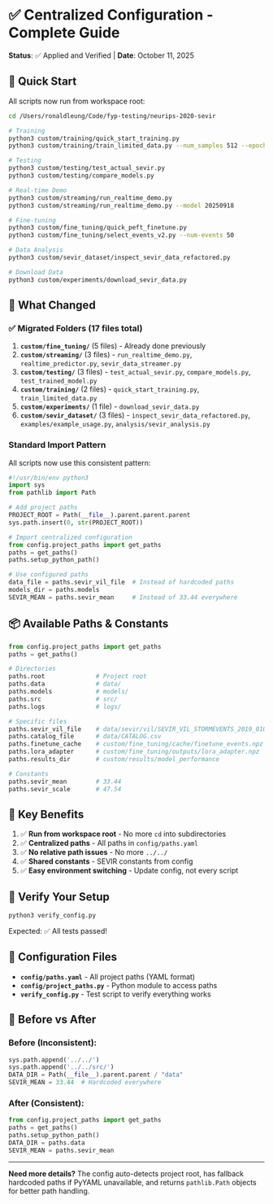 # ✅ Centralized Configuration - Complete Guide

**Status**: ✅ Applied and Verified | **Date**: October 11, 2025

## 🎯 Quick Start

All scripts now run from workspace root:

```bash
cd /Users/ronaldleung/Code/fyp-testing/neurips-2020-sevir

# Training
python3 custom/training/quick_start_training.py
python3 custom/training/train_limited_data.py --num_samples 512 --epochs 10

# Testing  
python3 custom/testing/test_actual_sevir.py
python3 custom/testing/compare_models.py

# Real-time Demo
python3 custom/streaming/run_realtime_demo.py
python3 custom/streaming/run_realtime_demo.py --model 20250918

# Fine-tuning
python3 custom/fine_tuning/quick_peft_finetune.py
python3 custom/fine_tuning/select_events_v2.py --num-events 50

# Data Analysis
python3 custom/sevir_dataset/inspect_sevir_data_refactored.py

# Download Data
python3 custom/experiments/download_sevir_data.py
```

## 📁 What Changed

### ✅ Migrated Folders (17 files total)

1. **`custom/fine_tuning/`** (5 files) - Already done previously
2. **`custom/streaming/`** (3 files) - `run_realtime_demo.py`, `realtime_predictor.py`, `sevir_data_streamer.py`
3. **`custom/testing/`** (3 files) - `test_actual_sevir.py`, `compare_models.py`, `test_trained_model.py`
4. **`custom/training/`** (2 files) - `quick_start_training.py`, `train_limited_data.py`
5. **`custom/experiments/`** (1 file) - `download_sevir_data.py`
6. **`custom/sevir_dataset/`** (3 files) - `inspect_sevir_data_refactored.py`, `examples/example_usage.py`, `analysis/sevir_analysis.py`

### Standard Import Pattern

All scripts now use this consistent pattern:

```python
#!/usr/bin/env python3
import sys
from pathlib import Path

# Add project paths
PROJECT_ROOT = Path(__file__).parent.parent.parent
sys.path.insert(0, str(PROJECT_ROOT))

# Import centralized configuration
from config.project_paths import get_paths
paths = get_paths()
paths.setup_python_path()

# Use configured paths
data_file = paths.sevir_vil_file  # Instead of hardcoded paths
models_dir = paths.models
SEVIR_MEAN = paths.sevir_mean     # Instead of 33.44 everywhere
```

## 📦 Available Paths & Constants

```python
from config.project_paths import get_paths
paths = get_paths()

# Directories
paths.root              # Project root
paths.data              # data/
paths.models            # models/
paths.src               # src/
paths.logs              # logs/

# Specific files
paths.sevir_vil_file    # data/sevir/vil/SEVIR_VIL_STORMEVENTS_2019_0101_0630.h5
paths.catalog_file      # data/CATALOG.csv
paths.finetune_cache    # custom/fine_tuning/cache/finetune_events.npz
paths.lora_adapter      # custom/fine_tuning/outputs/lora_adapter.npz
paths.results_dir       # custom/results/model_performance

# Constants
paths.sevir_mean        # 33.44
paths.sevir_scale       # 47.54
```

## 🎯 Key Benefits

1. ✅ **Run from workspace root** - No more `cd` into subdirectories
2. ✅ **Centralized paths** - All paths in `config/paths.yaml`
3. ✅ **No relative path issues** - No more `../../`
4. ✅ **Shared constants** - SEVIR constants from config
5. ✅ **Easy environment switching** - Update config, not every script

## 🧪 Verify Your Setup

```bash
python3 verify_config.py
```

Expected: ✅ All tests passed!

## 📝 Configuration Files

- **`config/paths.yaml`** - All project paths (YAML format)
- **`config/project_paths.py`** - Python module to access paths
- **`verify_config.py`** - Test script to verify everything works

## 🔧 Before vs After

### Before (Inconsistent):
```python
sys.path.append('../../')
sys.path.append('../../src/')
DATA_DIR = Path(__file__).parent.parent / "data"
SEVIR_MEAN = 33.44  # Hardcoded everywhere
```

### After (Consistent):
```python
from config.project_paths import get_paths
paths = get_paths()
paths.setup_python_path()
DATA_DIR = paths.data
SEVIR_MEAN = paths.sevir_mean
```

---

**Need more details?** The config auto-detects project root, has fallback hardcoded paths if PyYAML unavailable, and returns `pathlib.Path` objects for better path handling.
